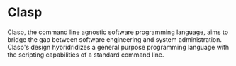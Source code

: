 # Clasp
Clasp, the command line agnostic software programming language, aims to bridge the gap between software engineering and system administration. Clasp's design hybridridizes a general purpose programming language with the scripting capabilities of a standard command line.

